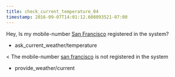 ```yaml
---
title: check_current_temperature_04
timestamp: 2016-09-07T14:01:12.608093521-07:00
---
```


Hey, Is my mobile-number [San Francisco](city) registered in the system?
* ask_current_weather/temperature

< The mobile-number [san francisco](city) is not registered in the system
* provide_weather/current
